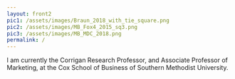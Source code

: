 ```yaml
---
layout: front2
pic1: /assets/images/Braun_2018_with_tie_square.png
pic2: /assets/images/MB_Fox4_2015_sq3.png
pic3: /assets/images/MB_MDC_2018.png
permalink: /
---
```


I am currently the Corrigan Research Professor, and Associate Professor of Marketing, at the Cox School of Business of Southern Methodist University.

<!-- My research interests include: -->

<!-- - Statistical methods for analyzing marketing data (broadly defined) -->
<!-- - Modeling customer value and retention -->
<!-- - Measuring online advertising effectiveness -->
